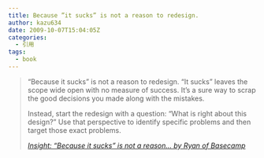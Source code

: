 ```yaml
---
title: Because ”it sucks” is not a reason to redesign.
author: kazu634
date: 2009-10-07T15:04:05Z
categories:
  - 引用
tags:
  - book
---
```

<div class="section">
<blockquote title="Insight: &#8220;Because it sucks&#8221; is not a reason… by Ryan of Basecamp" cite="http://37signals.com/svn/posts/1963-because-it-sucks-is-not-a-reason-to-redesign">
<p>
      “Because it sucks” is not a reason to redesign. “It sucks” leaves the scope wide open with no measure of success. It’s a sure way to scrap the good decisions you made along with the mistakes.
</p>

<p>
</p>

<p>
      Instead, start the redesign with a question: “What is right about this design?” Use that perspective to identify specific problems and then target those exact problems.
</p>

<p>
<cite><a href="http://37signals.com/svn/posts/1963-because-it-sucks-is-not-a-reason-to-redesign" onclick="__gaTracker('send', 'event', 'outbound-article', 'http://37signals.com/svn/posts/1963-because-it-sucks-is-not-a-reason-to-redesign', 'Insight: &#8220;Because it sucks&#8221; is not a reason… by Ryan of Basecamp');" target="_blank">Insight: &#8220;Because it sucks&#8221; is not a reason… by Ryan of Basecamp</a></cite>
</p>
</blockquote>
</div>
